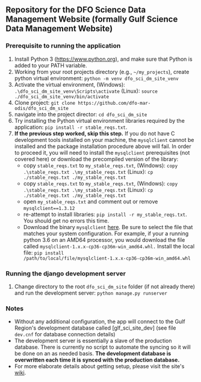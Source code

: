 ## Repository for the DFO Science Data Management Website (formally Gulf Science Data Management Website)

### Prerequisite to running the application
1. Install Python 3 (<https://www.python.org>), and make sure that Python is added to your PATH variable.
1. Working from your root projects directory (e.g., `~/my_projects`), create python virtual environment: `python -m venv dfo_sci_dm_site_venv`
1. Activate the virtual environment, (Windows): `.\dfo_sci_dm_site_venv\Scripts\activate` (Linux): `source ./dfo_sci_dm_site_venv/bin/activate`
1. Clone project: `git clone https://github.com/dfo-mar-odis/dfo_sci_dm_site`
1. navigate into the project director: `cd dfo_sci_dm_site`
1. Try installing the Python virtual environment libraries required by the application: `pip install -r stable_reqs.txt`.
1. **If the previous step worked, skip this step.** 
If you do not have C development tools installed on your machine, the `mysqlclient` cannot be installed and the package installation procedure above will fail. 
In order to proceed it, you will need to install the `mysqlclient` prerequisites (not covered here) or download the precompiled version of the library:
    - copy `stable_reqs.txt` to `my_stable_reqs.txt`, (Windows): `copy .\stable_reqs.txt .\my_stable_reqs.txt` (Linux): `cp ./stable_reqs.txt ./my_stable_reqs.txt`
    - copy `stable_reqs.txt` to `my_stable_reqs.txt`, (Windows): `copy .\stable_reqs.txt .\my_stable_reqs.txt` (Linux): `cp ./stable_reqs.txt ./my_stable_reqs.txt`
    - open `my_stable_reqs.txt` and comment out or remove `mysqlclient==1.3.12`
    - re-attempt to install libraries: `pip install -r my_stable_reqs.txt`. You should get no errors this time.
    - Download the binary `mysqlclient` [here](https://www.lfd.uci.edu/~gohlke/pythonlibs/#mysqlclient). Be sure to select the file that matches your system configuration. For example, if your a running python 3.6 on an AMD64 processor, you would download the file called `mysqlclient‑1.x.x‑cp36‑cp36m‑win_amd64.whl.` Install the local file: `pip install /path/to/local/file/mysqlclient‑1.x.x‑cp36‑cp36m‑win_amd64.whl`

### Running the django development server
1. Change directory to the root `dfo_sci_dm_site` folder (if not already there) and run the development server: `python manage.py runserver`

### Notes
- Without any additional configuration, the app will connect to the Gulf Region's development database called [glf_sci_site_dev] (see file `dev.cnf` for database connection details)
- The development server is essentially a slave of the production database. There is currently no script to automate the syncing 
so it will be done on an as needed basis. **The development database is overwritten each time it is synced with the production database.** 
- For more elaborate details about getting setup, please visit the site's [wiki](https://github.com/dfo-mar-odis/dfo_sci_dm_site/wiki).